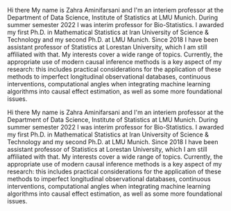 Hi there
My name is Zahra Aminifarsani and I'm an interiem professor at the Department of Data Science, Institute of Statistics at LMU Munich. During summer semester 2022 I was interim professor for Bio-Statistics. I awarded my first  Ph.D. in Mathematical Statistics at Iran University of Science & Technology and my second Ph.D. at  LMU Munich. Since 2018 I have been assistant professor of Statistics at Lorestan University, which I am still affiliated with that.
My interests cover a wide range of topics. Currently, the appropriate use of modern causal inference methods is a key aspect of my research: this includes practical considerations for the application of these methods to imperfect longitudinal observational databases, continuous interventions, computational angles when integrating machine learning algorithms into causal effect estimation, as well as some more foundational issues.

Hi there
My name is Zahra Aminifarsani and I'm an interiem professor at the Department of Data Science, Institute of Statistics at LMU Munich. During summer semester 2022 I was interim professor for Bio-Statistics. I awarded my first  Ph.D. in Mathematical Statistics at Iran University of Science & Technology and my second Ph.D. at  LMU Munich. Since 2018 I have been assistant professor of Statistics at Lorestan University, which I am still affiliated with that.
My interests cover a wide range of topics. Currently, the appropriate use of modern causal inference methods is a key aspect of my research: this includes practical considerations for the application of these methods to imperfect longitudinal observational databases, continuous interventions, computational angles when integrating machine learning algorithms into causal effect estimation, as well as some more foundational issues.
